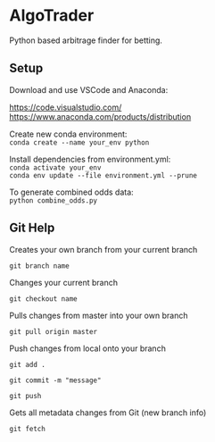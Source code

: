 # AlgoTrader

Python based arbitrage finder for betting.

## Setup

Download and use VSCode and Anaconda:

https://code.visualstudio.com/
https://www.anaconda.com/products/distribution

Create new conda environment:  
`conda create --name your_env python`

Install dependencies from environment.yml:  
`conda activate your_env`  
`conda env update --file environment.yml --prune`

To generate combined odds data:  
`python combine_odds.py`


## Git Help

Creates your own branch from your current branch

`git branch name`


Changes your current branch

`git checkout name`


Pulls changes from master into your own branch

`git pull origin master`


Push changes from local onto your branch

`git add .`

`git commit -m "message"`

`git push`


Gets all metadata changes from Git (new branch info)

`git fetch`